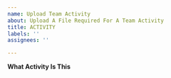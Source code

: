 ```yaml
---
name: Upload Team Activity
about: Upload A File Required For A Team Activity
title: ACTIVITY
labels: ''
assignees: ''

---
```


**What Activity Is This**
